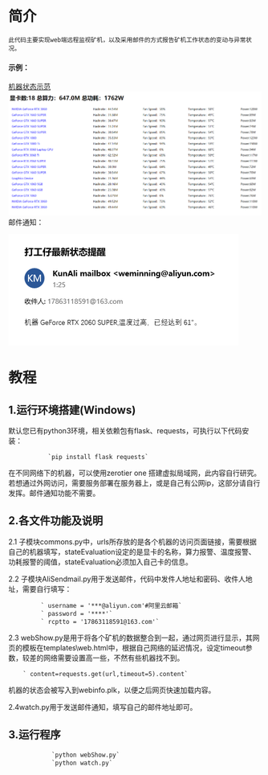 # 简介
    此代码主要实现web端远程监视矿机，以及采用邮件的方式报告矿机工作状态的变动与异常状况。
#### 示例：
[机器状态示范](http://101.132.155.12:5000/)
![Image text](https://github.com/zhaokun0/minner/blob/master/IMG/web.png)
邮件通知：

![Image text](https://github.com/zhaokun0/minner/blob/master/IMG/mail.png)

# 教程
## 1.运行环境搭建(Windows)
   默认您已有python3环境，相关依赖包有flask、requests，可执行以下代码安装：

               `pip install flask requests`
   在不同网络下的机器，可以使用zerotier one 搭建虚拟局域网，此内容自行研究。
   若想通过外网访问，需要服务部署在服务器上，或是自己有公网ip，这部分请自行发挥。邮件通知功能不需要。
## 2.各文件功能及说明
   2.1 子模块commons.py中，urls所存放的是各个机器的访问页面链接，需要根据自己的机器填写，stateEvaluation设定的是显卡的名称，算力报警、温度报警、功耗报警的阈值，stateEvaluation必须加入自己卡的信息。

   2.2 子模块AliSendmail.py用于发送邮件，代码中发件人地址和密码、收件人地址，需要自行填写：        

```
         ` username = '***@aliyun.com'#阿里云邮箱`  
         ` password = '****'`  
         ` rcptto = '17863118591@163.com'`  
```


   2.3 webShow.py是用于将各个矿机的数据整合到一起，通过网页进行显示，其网页的模板在templates\web.html中，根据自己网络的延迟情况，设定timeout参数，较差的网络需要设置高一些，不然有些机器找不到。            

```
   	` content=requests.get(url,timeout=5).content`  
```


   机器的状态会被写入到webinfo.plk，以便之后网页快速加载内容。

   2.4watch.py用于发送邮件通知，填写自己的邮件地址即可。

## 3.运行程序
                `python webShow.py`
                `python watch.py`

   

   

​           
